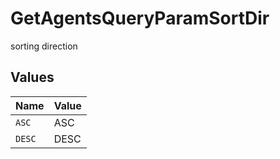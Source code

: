# GetAgentsQueryParamSortDir

sorting direction


## Values

| Name   | Value  |
| ------ | ------ |
| `ASC`  | ASC    |
| `DESC` | DESC   |